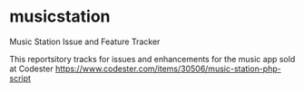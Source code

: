 # musicstation
Music Station Issue and Feature Tracker

This reportsitory tracks for issues and enhancements for the music app sold at Codester https://www.codester.com/items/30506/music-station-php-script
